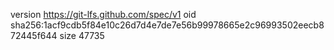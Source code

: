 version https://git-lfs.github.com/spec/v1
oid sha256:1acf9cdb5f84e10c26d7d4e7de7e56b99978665e2c96993502eecb872445f644
size 47735
